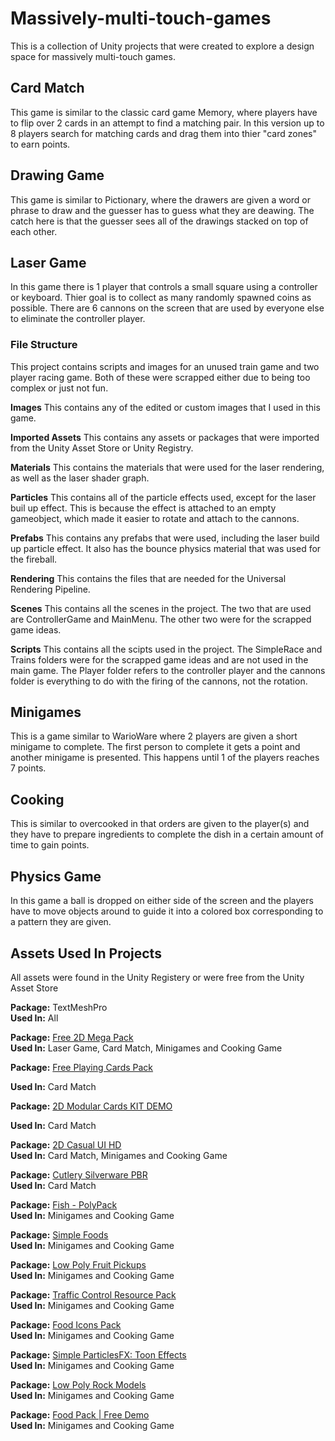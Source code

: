 # Massively-multi-touch-games
This is a collection of Unity projects that were created to explore a design space for massively multi-touch games.

## Card Match
This game is similar to the classic card game Memory, where players have to flip over 2 cards in an attempt to find a matching pair. In this version up to 8 players search for matching cards and drag them into thier "card zones" to earn points.

## Drawing Game
This game is similar to Pictionary, where the drawers are given a word or phrase to draw and the guesser has to guess what they are deawing. The catch here is that the guesser sees all of the drawings stacked on top of each other.

## Laser Game
In this game there is 1 player that controls a small square using a controller or keyboard. Thier goal is to collect as many randomly spawned coins as possible. There are 6 cannons on the screen that are used by everyone else to eliminate the controller player.

### File Structure
This project contains scripts and images for an unused train game and two player racing game. Both of these were scrapped either due to being too complex or just not fun.

**Images** This contains any of the edited or custom images that I used in this game.

**Imported Assets** This contains any assets or packages that were imported from the Unity Asset Store or Unity Registry.

**Materials** This contains the materials that were used for the laser rendering, as well as the laser shader graph.

**Particles** This contains all of the particle effects used, except for the laser buil up effect. This is because the effect is attached to an empty gameobject, which made it easier to rotate and attach to the cannons.

**Prefabs** This contains any prefabs that were used, including the laser build up particle effect. It also has the bounce physics material that was used for the fireball.

**Rendering** This contains the files that are needed for the Universal Rendering Pipeline.

**Scenes** This contains all the scenes in the project. The two that are used are ControllerGame and MainMenu. The other two were for the scrapped game ideas.

**Scripts** This contains all the scipts used in the project. The SimpleRace and Trains folders were for the scrapped game ideas and are not used in the main game. The Player folder refers to the controller player and the cannons folder is everything to do with the firing of the cannons, not the rotation.


## Minigames
This is a game similar to WarioWare where 2 players are given a short minigame to complete. The first person to complete it gets a point and another minigame is presented. This happens until 1 of the players reaches 7 points.

## Cooking
This is similar to overcooked in that orders are given to the player(s) and they have to prepare ingredients to complete the dish in a certain amount of time to gain points.

## Physics Game
In this game a ball is dropped on either side of the screen and the players have to move objects around to guide it into a colored box corresponding to a pattern they are given.

## Assets Used In Projects
All assets were found in the Unity Registery or were free from the Unity Asset Store

**Package:** TextMeshPro  
**Used In:** All


**Package:** [Free 2D Mega Pack](https://assetstore.unity.com/packages/2d/free-2d-mega-pack-177430)  
**Used In:** Laser Game, Card Match, Minigames and Cooking Game


**Package:** [Free Playing Cards Pack](https://assetstore.unity.com/packages/3d/props/tools/free-playing-cards-pack-154780)

**Used In:** Card Match


**Package:** [2D Modular Cards KIT DEMO](https://assetstore.unity.com/packages/2d/gui/2d-modular-cards-kit-demo-227623)

**Used In:** Card Match


**Package:** [2D Casual UI HD](https://assetstore.unity.com/packages/2d/gui/icons/2d-casual-ui-hd-82080)  
**Used In:** Card Match, Minigames and Cooking Game


**Package:** [Cutlery Silverware PBR](https://assetstore.unity.com/packages/3d/props/food/cutlery-silverware-pbr-106932)  
**Used In:** Card Match


**Package:** [Fish - PolyPack](https://assetstore.unity.com/packages/3d/characters/animals/fish/fish-polypack-202232)  
**Used In:** Minigames and Cooking Game


**Package:** [Simple Foods](https://assetstore.unity.com/packages/3d/props/food/simple-foods-207032)  
**Used In:** Minigames and Cooking Game


**Package:** [Low Poly Fruit Pickups](https://assetstore.unity.com/packages/3d/props/food/low-poly-fruit-pickups-98135)  
**Used In:** Minigames and Cooking Game


**Package:** [Traffic Control Resource Pack](https://assetstore.unity.com/packages/2d/environments/traffic-control-resource-pack-20085)  
**Used In:** Minigames and Cooking Game


**Package:** [Food Icons Pack](https://assetstore.unity.com/packages/2d/gui/icons/food-icons-pack-70018)  
**Used In:** Minigames and Cooking Game


**Package:** [Simple ParticlesFX: Toon Effects](https://assetstore.unity.com/packages/vfx/particles/simple-particles-fx-toon-effects-244171)  
**Used In:** Minigames and Cooking Game


**Package:** [Low Poly Rock Models](https://assetstore.unity.com/packages/3d/environments/low-poly-rock-models-119245)  
**Used In:** Minigames and Cooking Game


**Package:** [Food Pack | Free Demo](https://assetstore.unity.com/packages/3d/props/food/food-pack-free-demo-225294)  
**Used In:** Minigames and Cooking Game